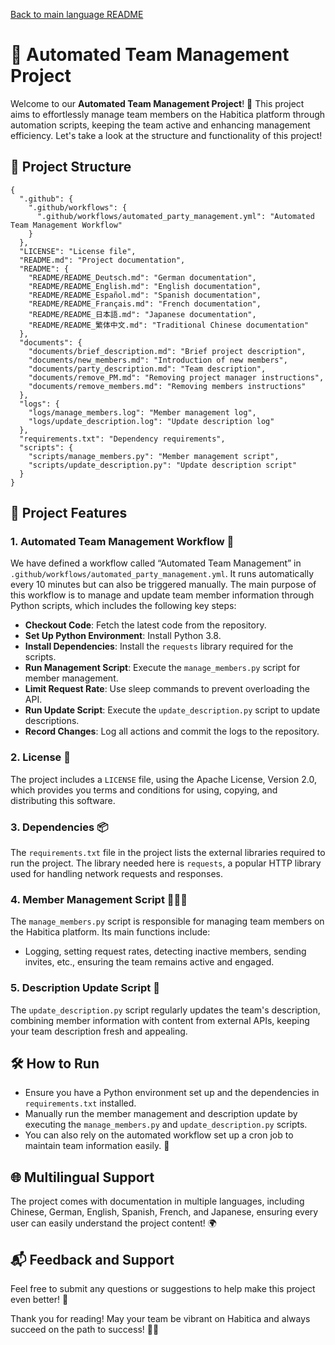 [Back to main language README](README.md)

# 🎉 Automated Team Management Project

Welcome to our **Automated Team Management Project**! 🚀 This project aims to effortlessly manage team members on the Habitica platform through automation scripts, keeping the team active and enhancing management efficiency. Let's take a look at the structure and functionality of this project!

## 📁 Project Structure

```
{
  ".github": {
    ".github/workflows": {
      ".github/workflows/automated_party_management.yml": "Automated Team Management Workflow"
    }
  },
  "LICENSE": "License file",
  "README.md": "Project documentation",
  "README": {
    "README/README_Deutsch.md": "German documentation",
    "README/README_English.md": "English documentation",
    "README/README_Español.md": "Spanish documentation",
    "README/README_Français.md": "French documentation",
    "README/README_日本語.md": "Japanese documentation",
    "README/README_繁体中文.md": "Traditional Chinese documentation"
  },
  "documents": {
    "documents/brief_description.md": "Brief project description",
    "documents/new_members.md": "Introduction of new members",
    "documents/party_description.md": "Team description",
    "documents/remove_PM.md": "Removing project manager instructions",
    "documents/remove_members.md": "Removing members instructions"
  },
  "logs": {
    "logs/manage_members.log": "Member management log",
    "logs/update_description.log": "Update description log"
  },
  "requirements.txt": "Dependency requirements",
  "scripts": {
    "scripts/manage_members.py": "Member management script",
    "scripts/update_description.py": "Update description script"
  }
}
```

## 📜 Project Features

### 1. Automated Team Management Workflow 🤖
We have defined a workflow called “Automated Team Management” in `.github/workflows/automated_party_management.yml`. It runs automatically every 10 minutes but can also be triggered manually. The main purpose of this workflow is to manage and update team member information through Python scripts, which includes the following key steps:

- **Checkout Code**: Fetch the latest code from the repository.
- **Set Up Python Environment**: Install Python 3.8.
- **Install Dependencies**: Install the `requests` library required for the scripts.
- **Run Management Script**: Execute the `manage_members.py` script for member management.
- **Limit Request Rate**: Use sleep commands to prevent overloading the API.
- **Run Update Script**: Execute the `update_description.py` script to update descriptions.
- **Record Changes**: Log all actions and commit the logs to the repository.

### 2. License 📝
The project includes a `LICENSE` file, using the Apache License, Version 2.0, which provides you terms and conditions for using, copying, and distributing this software.

### 3. Dependencies 📦
The `requirements.txt` file in the project lists the external libraries required to run the project. The library needed here is `requests`, a popular HTTP library used for handling network requests and responses.

### 4. Member Management Script 🧑‍🤝‍🧑
The `manage_members.py` script is responsible for managing team members on the Habitica platform. Its main functions include:
- Logging, setting request rates, detecting inactive members, sending invites, etc., ensuring the team remains active and engaged.

### 5. Description Update Script 🔄
The `update_description.py` script regularly updates the team's description, combining member information with content from external APIs, keeping your team description fresh and appealing.

## 🛠️ How to Run
- Ensure you have a Python environment set up and the dependencies in `requirements.txt` installed.
- Manually run the member management and description update by executing the `manage_members.py` and `update_description.py` scripts.
- You can also rely on the automated workflow set up a cron job to maintain team information easily. 🎈

## 🌐 Multilingual Support
The project comes with documentation in multiple languages, including Chinese, German, English, Spanish, French, and Japanese, ensuring every user can easily understand the project content! 🌍

## 📬 Feedback and Support
Feel free to submit any questions or suggestions to help make this project even better! 🙏

Thank you for reading! May your team be vibrant on Habitica and always succeed on the path to success! 💪✨